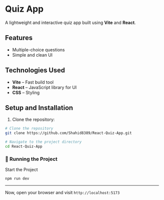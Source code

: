 # Quiz App

A lightweight and interactive quiz app built using **Vite** and **React**.

## Features
- Multiple-choice questions
- Simple and clean UI

## Technologies Used
- **Vite** – Fast build tool
- **React** – JavaScript library for UI
- **CSS** – Styling

## Setup and Installation

1. Clone the repository:
```bash
# Clone the repository
git clone https://github.com/Shahid8389/React-Quiz-App.git

# Navigate to the project directory
cd React-Quiz-App
```

### 🚀 Running the Project
Start the Project
```bash
npm run dev
```

---

Now, open your browser and visit `http://localhost:5173`
